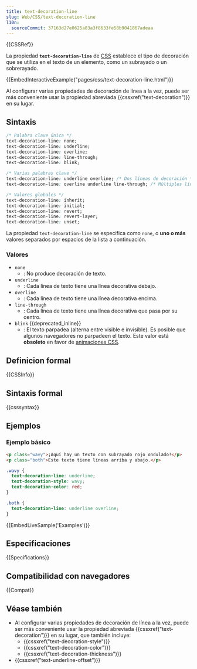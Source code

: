 ```yaml
---
title: text-decoration-line
slug: Web/CSS/text-decoration-line
l10n:
  sourceCommit: 37163d27e0625a83a3f8633fe58b9041867adeaa
---
```


{{CSSRef}}

La propiedad **`text-decoration-line`** de [CSS](/es/docs/Web/CSS) establece el tipo de decoración que se utiliza en el texto de un elemento, como un subrayado o un sobrerayado.

{{EmbedInteractiveExample("pages/css/text-decoration-line.html")}}

Al configurar varias propiedades de decoración de línea a la vez, puede ser más conveniente usar la propiedad abreviada {{cssxref("text-decoration")}} en su lugar.

## Sintaxis

```css
/* Palabra clave única */
text-decoration-line: none;
text-decoration-line: underline;
text-decoration-line: overline;
text-decoration-line: line-through;
text-decoration-line: blink;

/* Varias palabras clave */
text-decoration-line: underline overline; /* Dos líneas de decoración */
text-decoration-line: overline underline line-through; /* Múltiples líneas de decoración */

/* Valores globales */
text-decoration-line: inherit;
text-decoration-line: initial;
text-decoration-line: revert;
text-decoration-line: revert-layer;
text-decoration-line: unset;
```

La propiedad `text-decoration-line` se especifica como `none`, o **uno o más** valores separados por espacios de la lista a continuación.

### Valores

- `none`
  - : No produce decoración de texto.
- `underline`
  - : Cada línea de texto tiene una línea decorativa debajo.
- `overline`
  - : Cada línea de texto tiene una línea decorativa encima.
- `line-through`
  - : Cada línea de texto tiene una línea decorativa que pasa por su centro.
- `blink` {{deprecated_inline}}
  - : El texto parpadea (alterna entre visible e invisible). Es posible que algunos navegadores no parpadeen el texto. Este valor está **obsoleto** en favor de [animaciones CSS](/es/docs/Web/CSS/animation).

## Definicion formal

{{CSSInfo}}

## Sintaxis formal

{{csssyntax}}

## Ejemplos

### Ejemplo básico

```html
<p class="wavy">¡Aquí hay un texto con subrayado rojo ondulado!</p>
<p class="both">Este texto tiene líneas arriba y abajo.</p>
```

```css
.wavy {
  text-decoration-line: underline;
  text-decoration-style: wavy;
  text-decoration-color: red;
}

.both {
  text-decoration-line: underline overline;
}
```

{{EmbedLiveSample('Examples')}}

## Especificaciones

{{Specifications}}

## Compatibilidad con navegadores

{{Compat}}

## Véase también

- Al configurar varias propiedades de decoración de línea a la vez, puede ser más conveniente usar la propiedad abreviada {{cssxref("text-decoration")}} en su lugar, que también incluye:
  - {{cssxref("text-decoration-style")}}
  - {{cssxref("text-decoration-color")}}
  - {{cssxref("text-decoration-thickness")}}
- {{cssxref("text-underline-offset")}}
